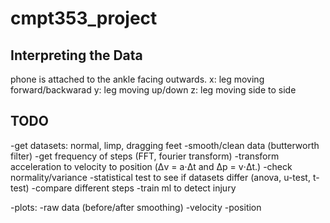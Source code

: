 # cmpt353_project

## Interpreting the Data
phone is attached to the ankle facing outwards.
x: leg moving forward/backwarad
y: leg moving up/down
z: leg moving side to side

## TODO
-get datasets: normal, limp, dragging feet
-smooth/clean data (butterworth filter)
-get frequency of steps (FFT, fourier transform)
-transform acceleration to velocity to position (Δv = a⋅Δt and Δp = v⋅Δt.)
-check normality/variance 
-statistical test to see if datasets differ (anova, u-test, t-test)
-compare different steps
-train ml to detect injury

-plots: 
    -raw data (before/after smoothing)
    -velocity
    -position